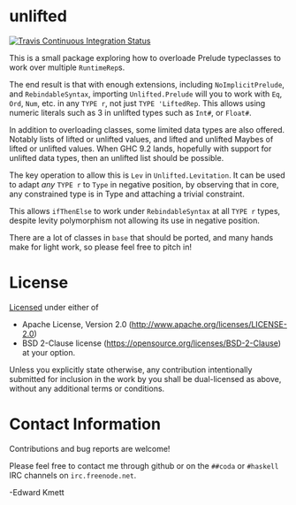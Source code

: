 # unlifted

[![Travis Continuous Integration Status][travis-img]][travis]

This is a small package exploring how to overloade Prelude typeclasses to work over multiple `RuntimeRep`s.

The end result is that with enough extensions, including `NoImplicitPrelude`, and `RebindableSyntax`, importing `Unlifted.Prelude` will you to work with `Eq`, `Ord`, `Num`, etc. in any `TYPE r`, not just `TYPE 'LiftedRep`. This allows using numeric literals such as 3 in unlifted types such as `Int#`, or `Float#`.

In addition to overloading classes, some limited data types are also offered. Notably lists of lifted or unlifted values, and lifted and unlifted Maybes of lifted or unlifted values. When GHC 9.2 lands, hopefully with support for unlifted data types, then an unlifted list should be possible.

The key operation to allow this is `Lev` in `Unlifted.Levitation`. It can be used to adapt _any_ `TYPE r` to `Type` in negative position, by observing that in core, any constrained type is in Type and attaching a trivial constraint.

This allows `ifThenElse` to work under `RebindableSyntax` at all `TYPE r` types, despite levity polymorphism not allowing its use in negative position.

There are a lot of classes in `base` that should be ported, and many hands make for light work, so please feel free to pitch in!

License
=======

[Licensed](LICENSE.md) under either of
 * Apache License, Version 2.0 (http://www.apache.org/licenses/LICENSE-2.0)
 * BSD 2-Clause license (https://opensource.org/licenses/BSD-2-Clause)
at your option.

Unless you explicitly state otherwise, any contribution intentionally submitted
for inclusion in the work by you shall be dual-licensed as above, without any
additional terms or conditions.

Contact Information
===================

Contributions and bug reports are welcome!

Please feel free to contact me through github or on the `##coda` or `#haskell` IRC channels on `irc.freenode.net`.

-Edward Kmett

 [travis]: http://travis-ci.org/ekmett/linear-primitive
 [travis-img]: https://secure.travis-ci.org/ekmett/linear-primitive.png?branch=master
